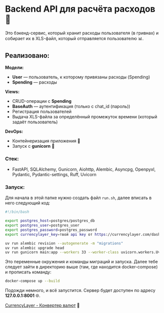 # Backend API для расчёта расходов 💸

Это бэкенд-сервис, который хранит расходы пользователя (в гривнах) и собирает их в XLS-файл, который отправляется пользователю 📊.

## Реализовано:
**Модели:**
- **User** — пользователь, к которому привязаны расходы (Spending)
- **Spending** — расходы

**Views:**
- CRUD-операции с **Spending**
- **BaseAuth** — аутентификация (только с chat_id (пароль))
- Регистрация пользователей
- Выдача XLS-файла за определённый промежуток времени (который задаёт пользователь)

**DevOps:**
- Контейнеризация приложения 🐳
- Запуск с **gunicorn** 🚀

### Стек:
- FastAPI, SQLAlchemy, Gunicorn, Aiohttp, Alembic, Asyncpg, Openpyxl, Pydantic, Pydantic-settings, Ruff, Uvicorn

### Запуск:
Для начала в этой папке нужно создать файл `run.sh`, далее вписать в него следующий код:

```bash
#!/bin/bash

export postgres_host=postgres/postgres_db
export postgres_user=postgres_user
export postgres_password=postgres_password
export currencylayer_key=твой api key от https://currencylayer.com/dashboard

uv run alembic revision --autogenerate -m "migrations"
uv run alembic upgrade head
uv run gunicorn main:app --workers 33 --worker-class uvicorn.workers.UvicornWorker --bind 0.0.0.0:8000
```

Это переменные окружения и команды миграций и запуска. Далее тебе следует зайти в директорию выше (там, где находится docker-compose) и прописать команду:

```bash
docker-compose up --build
```

Подожди немного, и всё запустится. Сервер будет доступен по адресу **127.0.0.1:8001** 🌐.

[CurrencyLayer - Конвертер валют](https://currencylayer.com/dashboard) 💱

